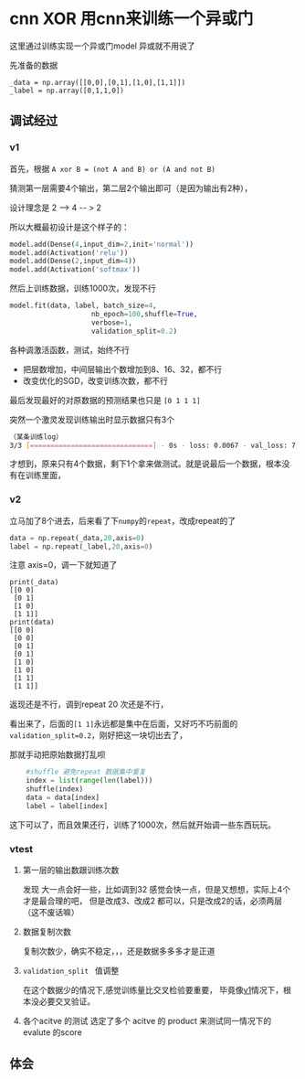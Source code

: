 # cnn XOR 用cnn来训练一个异或门

这里通过训练实现一个异或门model
异或就不用说了

先准备的数据
```
_data = np.array([[0,0],[0,1],[1,0],[1,1]])
_label = np.array([0,1,1,0])
```

## 调试经过

### v1
首先，根据 `A xor B = (not A and B) or (A and not B)`

猜测第一层需要4个输出，第二层2个输出即可（是因为输出有2种），

设计理念是 2 --> 4 -- > 2

所以大概最初设计是这个样子的： 

```python
model.add(Dense(4,input_dim=2,init='normal'))
model.add(Activation('relu'))
model.add(Dense(2,input_dim=4))
model.add(Activation('softmax'))
```

然后上训练数据，训练1000次，发现不行

```python
model.fit(data, label, batch_size=4,
                    nb_epoch=100,shuffle=True,
                    verbose=1,
                    validation_split=0.2)
```
各种调激活函数，测试，始终不行

 - 把层数增加，中间层输出个数增加到8、16、32，都不行
 - 改变优化的SGD，改变训练次数，都不行

最后发现最好的对原数据的预测结果也只是
`[0 1 1 1]`

突然一个激灵发现训练输出时显示数据只有3个

```bash
（某条训练log）
3/3 [==============================] - 0s - loss: 0.0067 - val_loss: 7.9206
```

才想到，原来只有4个数据，剩下1个拿来做测试。就是说最后一个数据，根本没有在训练里面，

### v2

立马加了8个进去，后来看了下`numpy`的`repeat`，改成repeat的了

```python
data = np.repeat(_data,20,axis=0)
label = np.repeat(_label,20,axis=0)
```
注意 axis=0，调一下就知道了

```
print(_data)
[[0 0]
 [0 1]
 [1 0]
 [1 1]]
print(data)
[[0 0]
 [0 0]
 [0 1]
 [0 1]
 [1 0]
 [1 0]
 [1 1]
 [1 1]]
```
返现还是不行，调到repeat 20 次还是不行，

看出来了，后面的`[1 1]`永远都是集中在后面，又好巧不巧前面的`validation_split=0.2`，刚好把这一块切出去了，

那就手动把原始数据打乱呗

```python
    #shuffle 避免repeat 数据集中重复
    index = list(range(len(label)))
    shuffle(index)
    data = data[index]
    label = label[index]
```

这下可以了，而且效果还行，训练了1000次，然后就开始调一些东西玩玩。

### vtest

1. 第一层的输出数跟训练次数

   发现 大一点会好一些，比如调到32 感觉会快一点，但是又想想，实际上4个才是最合理的吧，
   但是改成3、改成2 都可以，只是改成2的话，必须两层（这不废话嘛）
   
2. 数据复制次数
   
   复制次数少，确实不稳定，，，还是数据多多多才是正道

3. `validation_split ` 值调整

    在这个数据少的情况下,感觉训练量比交叉检验要重要，
    毕竟像[v1](#v1)情况下，根本没必要交叉验证。
    
4. 各个acitve 的测试
   选定了多个 acitve 的 product 来测试同一情况下的evalute 的score


## 体会
